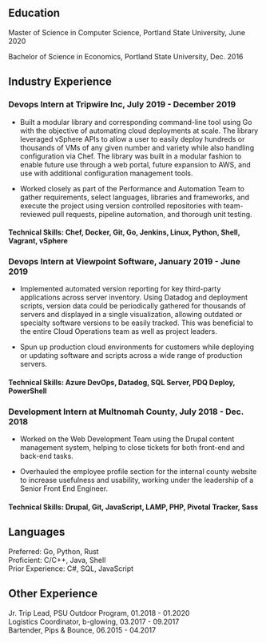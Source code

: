 ## Education

Master of Science in Computer Science, Portland State University, June 2020

Bachelor of Science in Economics, Portland State University, Dec. 2016

## Industry Experience

### Devops Intern at Tripwire Inc, July 2019 - December 2019

- Built a modular library and corresponding command-line tool using Go with the objective of automating cloud deployments at scale. The library leveraged vSphere APIs to allow a user to easily deploy hundreds or thousands of VMs of any given number and variety while also handling configuration via Chef. The library was built in a modular fashion to enable future use through a web portal, future expansion to AWS, and use with additional configuration management tools.

- Worked closely as part of the Performance and Automation Team to gather requirements, select languages, libraries and frameworks, and execute the project using version controlled repositories with team-reviewed pull requests, pipeline automation, and thorough unit testing.

#### Technical Skills: Chef, Docker, Git, Go, Jenkins, Linux, Python, Shell, Vagrant, vSphere

### Devops Intern at Viewpoint Software, January 2019 - June 2019

- Implemented automated version reporting for key third-party applications across server inventory. Using Datadog and deployment scripts, version data could be periodically gathered for thousands of servers and displayed in a single visualization, allowing outdated or specialty software versions to be easily tracked. This was beneficial to the entire Cloud Operations team as well as project leaders. 

- Spun up production cloud environments for customers while deploying or updating software and scripts across a wide range of production servers.

#### Technical Skills: Azure DevOps, Datadog, SQL Server, PDQ Deploy, PowerShell

### Development Intern at Multnomah County, July 2018 - Dec. 2018

- Worked on the Web Development Team using the Drupal content management system, helping to close tickets for both front-end and back-end tasks.

- Overhauled the employee profile section for the internal county website to increase usefulness and usability, working under the leadership of a Senior Front End Engineer. 

#### Technical Skills: Drupal, Git, JavaScript, LAMP, PHP, Pivotal Tracker, Sass

## Languages

Preferred: Go, Python, Rust  
Proficient: C/C++, Java, Shell  
Prior Experience: C#, SQL, JavaScript

## Other Experience

Jr. Trip Lead, PSU Outdoor Program, 01.2018 - 01.2020  
Logistics Coordinator, b-glowing, 03.2017 - 09.2017  
Bartender, Pips & Bounce, 06.2015 - 04.2017
